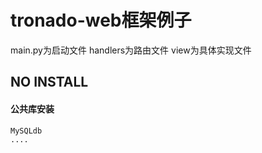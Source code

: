 
tronado-web框架例子
========================

main.py为启动文件
handlers为路由文件
view为具体实现文件

## NO INSTALL

#### 公共库安装
```
MySQLdb
....

```

